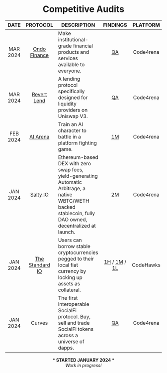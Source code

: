 
<h1 align="center">Competitive Audits</h1

<div align="center">
  
| DATE | PROTOCOL | DESCRIPTION | FINDINGS | PLATFORM |
| :---: | :---: |---| :---: | :---: |
| MAR 2024 | [Ondo Finance](https://twitter.com/OndoFinance) | Make institutional-grade financial products and services available to everyone. | [QA](https://code4rena.com/@0xGreyWolf) | Code4rena |
| MAR 2024 | [Revert Lend](https://twitter.com/revertfinance) | A lending protocol specifically designed for liquidity providers on Uniswap V3. | [QA](https://code4rena.com/@0xGreyWolf) | Code4rena |
| FEB 2024 | [AI Arena](https://twitter.com/aiarena_) | Train an AI character to battle in a platform fighting game. | [1M](https://code4rena.com/@0xGreyWolf) | Code4rena |
| JAN 2024 | [Salty IO](https://twitter.com/salty_io) | Ethereum-based DEX with zero swap fees, yield-generating Automatic Arbitrage, a native WBTC/WETH backed stablecoin, fully DAO owned, decentralized at launch. | [2M](https://code4rena.com/@0xGreyWolf) | Code4rena |
| JAN 2024 | [The Standard IO](https://twitter.com/thestandard_io) | Users can borrow stable cryptocurrencies pegged to their local fiat currency by locking up assets as collateral. | [1H](https://www.codehawks.com/submissions/clql6lvyu0001mnje1xpqcuvl/1103) / [1M](https://www.codehawks.com/submissions/clql6lvyu0001mnje1xpqcuvl/983) / [1L](https://www.codehawks.com/submissions/clql6lvyu0001mnje1xpqcuvl/1121) | CodeHawks |
| JAN 2024 | Curves | The first interoperable SocialFi protocol. Buy, sell and trade SocialFi tokens across a universe of dapps. | [QA](https://code4rena.com/@0xGreyWolf) | Code4rena |

<div>

<p align="center"><b> * STARTED JANUARY 2024 * <br></b> <i> Work in progress! </i></p>
